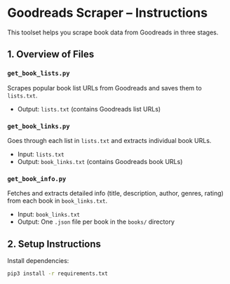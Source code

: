 # Goodreads Scraper – Instructions

This toolset helps you scrape book data from Goodreads in three stages.

## 1. Overview of Files

### `get_book_lists.py`
Scrapes popular book list URLs from Goodreads and saves them to `lists.txt`.

- Output: `lists.txt` (contains Goodreads list URLs)

### `get_book_links.py`
Goes through each list in `lists.txt` and extracts individual book URLs.

- Input: `lists.txt`
- Output: `book_links.txt` (contains Goodreads book URLs)

### `get_book_info.py`
Fetches and extracts detailed info (title, description, author, genres, rating) from each book in `book_links.txt`.

- Input: `book_links.txt`
- Output: One `.json` file per book in the `books/` directory


## 2. Setup Instructions

Install dependencies:
   ```bash
   pip3 install -r requirements.txt
